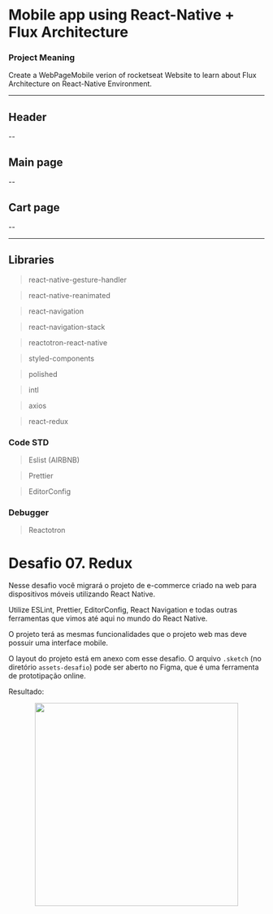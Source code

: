 # Mobile app using React-Native + Flux Architecture
### Project Meaning
Create a WebPageMobile verion of rocketseat Website to learn about
Flux Architecture on React-Native Environment.


----
## Header
--
## Main page
--
## Cart page
--

----


## Libraries
>react-native-gesture-handler

>react-native-reanimated

>react-navigation

>react-navigation-stack

>reactotron-react-native

>styled-components

>polished

>intl

>axios

>react-redux

### Code STD
> Eslist (AIRBNB)

> Prettier

> EditorConfig

### Debugger

> Reactotron



# Desafio 07. Redux

Nesse desafio você migrará o projeto de e-commerce criado na web para dispositivos móveis utilizando React Native.

Utilize ESLint, Prettier, EditorConfig, React Navigation e todas outras ferramentas que vimos até aqui no mundo do React Native.

O projeto terá as mesmas funcionalidades que o projeto web mas deve possuir uma interface mobile.

O layout do projeto está em anexo com esse desafio. O arquivo `.sketch` (no diretório `assets-desafio`) pode ser aberto no Figma, que é uma ferramenta de prototipação online.

Resultado:
<center>
<img src="demo.gif" height="400">
</center>
